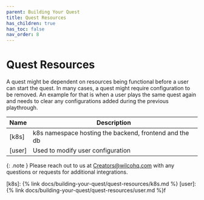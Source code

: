 ```yaml
---
parent: Building Your Quest
title: Quest Resources
has_children: true
has_toc: false
nav_order: 8
---
```


# Quest Resources

A quest might be dependent on resources being functional before a user can start the quest. In many cases, a quest might require configuration to be removed. An example for that is when a user plays the same quest again and needs to clear any configurations added during the previous playthrough.

| Name              | Description                                                    |
|-------------------|----------------------------------------------------------------|
| [k8s]             | k8s namespace hosting the backend, frontend and the db  |
| [user]            | Used to modify user configuration                              |


{: .note }
Please reach out to us at [Creators@wilcohq.com](creators@wilcohq.com) with any questions or requests for additional integrations.

[k8s]: {% link docs/building-your-quest/quest-resources/k8s.md %}
[user]: {% link docs/building-your-quest/quest-resources/user.md %}f